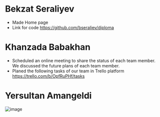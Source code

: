 # Bekzat Seraliyev
* Made Home  page
* Link for code https://github.com/bseraliev/diploma
# Khanzada Babakhan
* Scheduled an online meeting to share the status of each team member. We discussed the future plans of each team member.
* Planed the following tasks of our team in Trello platform https://trello.com/b/OpfRuPHf/tasks
# Yersultan Amangeldi
![image](https://user-images.githubusercontent.com/47381215/166236148-45ceca22-57d4-45c9-86e2-3a2e37be6053.png)

